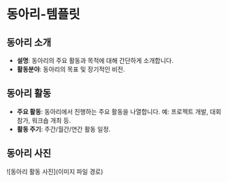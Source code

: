 # 동아리-템플릿

<!-- 동아리 로고 -->

## 동아리 소개

- **설명**: 동아리의 주요 활동과 목적에 대해 간단하게 소개합니다.
- **활동분야**: 동아리의 목표 및 장기적인 비전.

## 동아리 활동

- **주요 활동**: 동아리에서 진행하는 주요 활동을 나열합니다. 예: 프로젝트 개발, 대회 참가, 워크숍 개최 등.
- **활동 주기**: 주간/월간/연간 활동 일정.

## 동아리 사진

![동아리 활동 사진](이미지 파일 경로)
